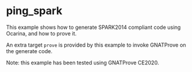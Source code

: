 # ping_spark

This example shows how to generate SPARK2014 compliant code using
Ocarina, and how to prove it.

An extra target `prove` is provided by this example to invoke
GNATProve on the generate code.

Note: this example has been tested using GNATProve CE2020.